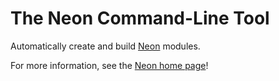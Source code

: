 # The Neon Command-Line Tool

Automatically create and build [Neon](https://github.com/neon-bindings/neon) modules.

For more information, see the [Neon home page](https://www.neon-bindings.com)!
